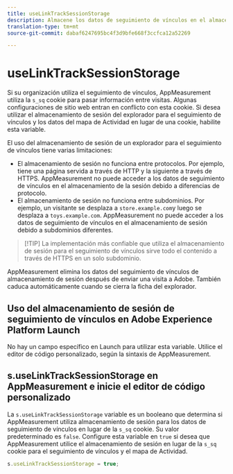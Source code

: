 ```yaml
---
title: useLinkTrackSessionStorage
description: Almacene los datos de seguimiento de vínculos en el almacenamiento de la sesión en lugar de en una cookie.
translation-type: tm+mt
source-git-commit: dabaf6247695bc4f3d9bfe668f3ccfca12a52269

---
```



# useLinkTrackSessionStorage

Si su organización utiliza el seguimiento de vínculos, AppMeasurement utiliza la `s_sq` cookie para pasar información entre visitas. Algunas configuraciones de sitio web entran en conflicto con esta cookie. Si desea utilizar el almacenamiento de sesión del explorador para el seguimiento de vínculos y los datos del mapa de Actividad en lugar de una cookie, habilite esta variable.

El uso del almacenamiento de sesión de un explorador para el seguimiento de vínculos tiene varias limitaciones:

* El almacenamiento de sesión no funciona entre protocolos. Por ejemplo, tiene una página servida a través de HTTP y la siguiente a través de HTTPS. AppMeasurement no puede acceder a los datos de seguimiento de vínculos en el almacenamiento de la sesión debido a diferencias de protocolo.
* El almacenamiento de sesión no funciona entre subdominios. Por ejemplo, un visitante se desplaza a `store.example.com`y luego se desplaza a `toys.example.com`. AppMeasurement no puede acceder a los datos de seguimiento de vínculos en el almacenamiento de sesión debido a subdominios diferentes.

>[!TIP] La implementación más confiable que utiliza el almacenamiento de sesión para el seguimiento de vínculos sirve todo el contenido a través de HTTPS en un solo subdominio.

AppMeasurement elimina los datos del seguimiento de vínculos de almacenamiento de sesión después de enviar una visita a Adobe. También caduca automáticamente cuando se cierra la ficha del explorador.

## Uso del almacenamiento de sesión de seguimiento de vínculos en Adobe Experience Platform Launch

No hay un campo específico en Launch para utilizar esta variable. Utilice el editor de código personalizado, según la sintaxis de AppMeasurement.

## s.useLinkTrackSessionStorage en AppMeasurement e inicie el editor de código personalizado

La `s.useLinkTrackSessionStorage` variable es un booleano que determina si AppMeasurement utiliza almacenamiento de sesión para los datos de seguimiento de vínculos en lugar de la `s_sq` cookie. Su valor predeterminado es `false`. Configure esta variable en `true` si desea que AppMeasurement utilice el almacenamiento de sesión en lugar de la `s_sq` cookie para el seguimiento de vínculos y el mapa de Actividad.

```js
s.useLinkTrackSessionStorage = true;
```
